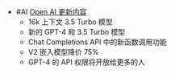 - #AI [Open AI 更新内容](https://twitter.com/op7418/status/1668690214720790528)
	- 16k 上下文 3.5 Turbo 模型
	- 新的 GPT-4 和 3.5 Turbo 模型
	- Chat Completions API 中的新函数调用功能
	- V2 嵌入模型降价 75%
	- GPT-4 的 API 权限将开放给更多的人